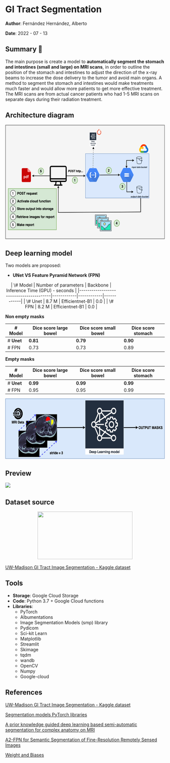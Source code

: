 # GI Tract Segmentation
__Author__: Fernández Hernández, Alberto

__Date__: 2022 - 07 - 13

## Summary 📖

The main purpose is create a model to __automatically segment the stomach and intestines (small and large) on MRI scans__, in order to outline the position of the stomach and intestines to adjust the direction of the x-ray beams to increase the dose delivery to the tumor and avoid main organs. A method to segment the stomach and intestines would make treatments much faster and would allow more patients to get more effective treatment. The MRI scans are from actual cancer patients who had 1-5 MRI scans on separate days during their radiation treatment.

## Architecture diagram

<p align="center">
<img src="https://github.com/AlbertoUAH/gi-tract-segmentation/blob/main/media/diagram.png" class="center" width="600" height="360"/>
</p>

## Deep learning model

Two models are proposed:

* __UNet VS Feature Pyramid Network (FPN)__

<style>
    .heatMap {
        width: 70%;
        text-align: center;
    }
    .heatMap th {
        background: grey;
        word-wrap: break-word;
        text-align: center;
    }
    .heatMap tr:nth-child(1) { background: red; }
    .heatMap tr:nth-child(2) { background: orange; }
</style>

<div class="heatMap">
    | \# Model                                | Number of parameters | Backbone | Inference Time (GPU) - seconds |
     |----------------------------------------|------------|------------|------------|
     | \# Unet | 8.7 M      | Efficientnet-B1 | 0.0 |
     | \# FPN | 8.2 M      | Efficientnet-B1 | 0.0 |
</div>

__Non empty masks__

| \# Model                                | Dice score large bowel | Dice score small bowel | Dice score stomach |
|----------------------------------------|------------|------------|------------|
| \# __Unet__ | __0.81__      | __0.79__     | __0.90__      |
| \# FPN | 0.73      | 0.73      | 0.89      |


__Empty masks__

| \# Model                                | Dice score large bowel | Dice score small bowel | Dice score stomach |
|----------------------------------------|------------|------------|------------|
| \# __Unet__ | __0.99__      | __0.99__      | __0.99__      |
| \# FPN | 0.95      | 0.95      | 0.99      |

<p align="center">
<img src="https://github.com/AlbertoUAH/gi-tract-segmentation/blob/main/media/deep_learning_architecture.jpg"  width="510" height="190"/>
</p>
 
## Preview
<img src="https://github.com/AlbertoUAH/gi-tract-segmentation/blob/main/media/readme-video.gif"/>

## Dataset source 

<p align="center">
<img src="https://brand.wisc.edu/content/uploads/2016/11/uw-crest-color-300x180.png" width="300" height="150"/>
</p>

[UW-Madison GI Tract Image Segmentation - Kaggle dataset](https://www.kaggle.com/competitions/uw-madison-gi-tract-image-segmentation)


## Tools

* __Storage__: Google Cloud Storage
* __Code__: Python 3.7 + Google Cloud functions
* __Libraries__:
  * PyTorch
  * Albumentations
  * Image Segmentation Models (smp) library
  * Pydicom
  * Sci-kit Learn
  * Matplotlib
  * Streamlit
  * Skimage
  * tqdm
  * wandb
  * OpenCV
  * Numpy
  * Google-cloud
  
## References

[UW-Madison GI Tract Image Segmentation - Kaggle dataset](https://www.kaggle.com/code/albertouah/uw-madison-gi-tract-image-segmentation-3-unet/edit)

[Segmentation models PyTorch libraries](https://github.com/qubvel/segmentation_models.pytorch)

[A prior knowledge guided deep learning based semi-automatic segmentation for complex anatomy on MRI](https://www.redjournal.org/article/S0360-3016%2822%2900543-0/fulltext)

[A2-FPN for Semantic Segmentation of Fine-Resolution Remotely Sensed Images
](https://arxiv.org/abs/2102.07997)

[Weight and Biases](https://wandb.ai/site)
